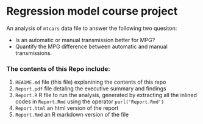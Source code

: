 # Regression model course project
An analysis of `mtcars` data file to answer the following two quesiton:
  * Is an automatic or manual transmission better for MPG?
  * Quantify the MPG difference between automatic and manual transmissions.

### The contents of this Repo include:
  1. `README.md` file (this file) explanining the contents of this repo
  2. `Report.pdf` file detaling the executive summary and findings
  3. `Report.R` R file to run the analysis, generated by extracting all the inlined codes in `Report.Rmd` using the operator `purl('Report.Rmd')`
  4. `Report.html` an html version of the report
  5. `Report.Rmd` an R markdown version of the file

      

